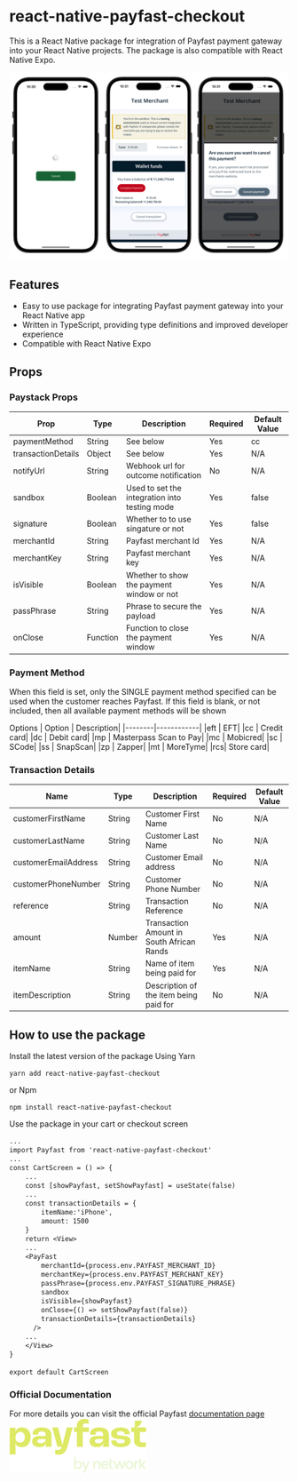 # react-native-payfast-checkout

This is a React Native package for integration of Payfast payment gateway into your React Native projects. The package is also compatible with React Native Expo.

![screenshot](screenshot.png)

## Features

- Easy to use package for integrating Payfast payment gateway into your React Native app
- Written in TypeScript, providing type definitions and improved developer experience
- Compatible with React Native Expo

## Props

### Paystack Props

| Prop               | Type     | Description                                   | Required | Default Value |
| ------------------ | -------- | --------------------------------------------- | -------- | ------------- |
| paymentMethod      | String   | See below                                     | Yes      | cc            |
| transactionDetails | Object   | See below                                     | Yes      | N/A           |
| notifyUrl          | String   | Webhook url for outcome notification          | No       | N/A           |
| sandbox            | Boolean  | Used to set the integration into testing mode | Yes      | false         |
| signature          | Boolean  | Whether to to use singature or not            | Yes      | false         |
| merchantId         | String   | Payfast merchant Id                           | Yes      | N/A           |
| merchantKey        | String   | Payfast merchant key                          | Yes      | N/A           |
| isVisible          | Boolean  | Whether to show the payment window or not     | Yes      | N/A           |
| passPhrase         | String   | Phrase to secure the payload                  | Yes      | N/A           |
| onClose            | Function | Function to close the payment window          | Yes      | N/A           |

### Payment Method

When this field is set, only the SINGLE payment method specified can be used when the customer reaches Payfast. If this field is blank, or not included, then all available payment methods will be shown

Options
| Option | Description|
|--------|------------|
|eft | EFT|
|cc | Credit card|
|dc | Debit card|
|mp | Masterpass Scan to Pay|
|mc | Mobicred|
|sc | SCode|
|ss | SnapScan|
|zp | Zapper|
|mt | MoreTyme|
|rcs| Store card|

### Transaction Details

| Name                 | Type   | Description                               | Required | Default Value |
| -------------------- | ------ | ----------------------------------------- | -------- | ------------- |
| customerFirstName    | String | Customer First Name                       | No       | N/A           |
| customerLastName     | String | Customer Last Name                        | No       | N/A           |
| customerEmailAddress | String | Customer Email address                    | No       | N/A           |
| customerPhoneNumber  | String | Customer Phone Number                     | No       | N/A           |
| reference            | String | Transaction Reference                     | No       | N/A           |
| amount               | Number | Transaction Amount in South African Rands | Yes      | N/A           |
| itemName             | String | Name of item being paid for               | Yes      | N/A           |
| itemDescription      | String | Description of the item being paid for    | No       | N/A           |

## How to use the package

Install the latest version of the package
Using Yarn

```
yarn add react-native-payfast-checkout
```

or Npm

```
npm install react-native-payfast-checkout
```

Use the package in your cart or checkout screen

```
...
import Payfast from 'react-native-payfast-checkout'
...
const CartScreen = () => {
    ...
    const [showPayfast, setShowPayfast] = useState(false)
    ...
    const transactionDetails = {
        itemName:'iPhone',
        amount: 1500
    }
    return <View>
    ...
    <PayFast
        merchantId={process.env.PAYFAST_MERCHANT_ID}
        merchantKey={process.env.PAYFAST_MERCHANT_KEY}
        passPhrase={process.env.PAYFAST_SIGNATURE_PHRASE}
        sandbox
        isVisible={showPayfast}
        onClose={() => setShowPayfast(false)}
        transactionDetails={transactionDetails}
      />
    ...
    </View>
}

export default CartScreen
```

### Official Documentation

For more details you can visit the official Payfast [documentation page](https://developers.payfast.co.za/docs#home)
![Payfast](payfast.png)
